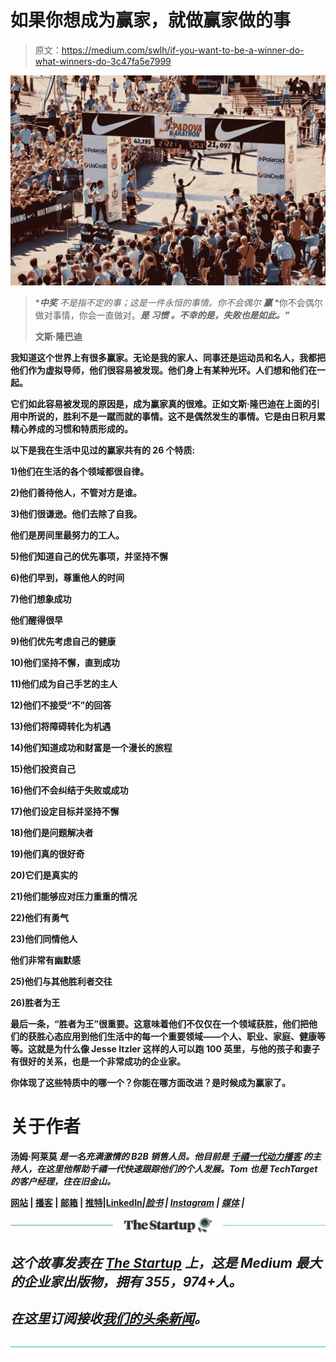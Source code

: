 # 如果你想成为赢家，就做赢家做的事

> 原文：<https://medium.com/swlh/if-you-want-to-be-a-winner-do-what-winners-do-3c47fa5e7999>

![](img/89bd1dbcee3376dc6a459bc707a01136.png)

> ****中奖*** *不是指不定的事；这是一件永恒的事情。你不会偶尔* ***赢*** *你不会偶尔做对事情，你会一直做对。***是* ***习惯*** *。不幸的是，失败也是如此。”***
> 
> **文斯·隆巴迪**

**我知道这个世界上有很多赢家。无论是我的家人、同事还是运动员和名人，我都把他们作为虚拟导师，他们很容易被发现。他们身上有某种光环。人们想和他们在一起。**

**它们如此容易被发现的原因是，成为赢家真的很难。正如文斯·隆巴迪在上面的引用中所说的，胜利不是一蹴而就的事情。这不是偶然发生的事情。它是由日积月累精心养成的习惯和特质形成的。**

**以下是我在生活中见过的赢家共有的 26 个特质:**

**1)他们在生活的各个领域都很自律。**

**2)他们善待他人，不管对方是谁。**

**3)他们很谦逊。他们去除了自我。**

**他们是房间里最努力的工人。**

**5)他们知道自己的优先事项，并坚持不懈**

**6)他们早到，尊重他人的时间**

**7)他们想象成功**

**他们醒得很早**

**9)他们优先考虑自己的健康**

**10)他们坚持不懈，直到成功**

**11)他们成为自己手艺的主人**

**12)他们不接受“不”的回答**

**13)他们将障碍转化为机遇**

**14)他们知道成功和财富是一个漫长的旅程**

**15)他们投资自己**

**16)他们不会纠结于失败或成功**

**17)他们设定目标并坚持不懈**

**18)他们是问题解决者**

**19)他们真的很好奇**

**20)它们是真实的**

**21)他们能够应对压力重重的情况**

**22)他们有勇气**

**23)他们同情他人**

**他们非常有幽默感**

**25)他们与其他胜利者交往**

**26)胜者为王**

**最后一条，“胜者为王”很重要。这意味着他们不仅仅在一个领域获胜，他们把他们的获胜心态应用到他们生活中的每一个重要领域——个人、职业、家庭、健康等等。这就是为什么像 Jesse Itzler 这样的人可以跑 100 英里，与他的孩子和妻子有很好的关系，也是一个非常成功的企业家。**

**你体现了这些特质中的哪一个？你能在哪方面改进？是时候成为赢家了。**

# **关于作者**

**汤姆·阿莱莫 *是一名充满激情的 B2B 销售人员。他目前是* [*千禧一代动力播客*](https://soundcloud.com/ryan-warner-799706255) *的主持人，在这里他帮助千禧一代快速跟踪他们的个人发展。Tom 也是 TechTarget 的客户经理，住在旧金山。***

**[网站](http://tomalaimo.com/) | [播客](https://soundcloud.com/ryan-warner-799706255) | [邮箱](mailto:thomasalaimo7@gmail.com) | [推特](https://twitter.com/TomAlaimo_TTGT)|[LinkedIn](https://www.linkedin.com/in/tom-alaimo-573a1878/)*|[脸书](https://www.facebook.com/thomas.alaimo.12) | [Instagram](http://instagram.com/talaimo7) | [媒体](/@TomAlaimo_TTGT) |***

***[![](img/308a8d84fb9b2fab43d66c117fcc4bb4.png)](https://medium.com/swlh)***

## ***这个故事发表在 [The Startup](https://medium.com/swlh) 上，这是 Medium 最大的企业家出版物，拥有 355，974+人。***

## ***在这里订阅接收[我们的头条新闻](http://growthsupply.com/the-startup-newsletter/)。***

***[![](img/b0164736ea17a63403e660de5dedf91a.png)](https://medium.com/swlh)***